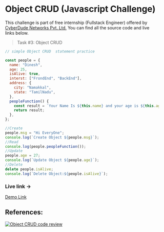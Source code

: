 # Object CRUD (Javascript Challenge)

This challenge is part of free internship (Fullstack Engineer) offered by [CyberDude Networks Pvt. Ltd.](https://cyberdudenetworks.com) You can find all the source code and live links below.

> Task #3: Object CRUD

```javascript
// simple Object CRUD  statement practice

const people = {
  name: "Dinesh",
  age: 25,
  isAlive: true,
  interst: ["FrondEnd", "BackEnd"],
  address: {
    city: "Namakkal",
    state: "TamilNadu",
  },
  peopleFunction() {
    const result = `Your Name Is ${this.name} and your age is ${this.age}`;
    return result;
  },
};

//Create
people.msg = "Hi EveryOne";
console.log(`Create Object ${people.msg}`);
//Read
console.log(people.peopleFunction());
//Update
people.age = 27;
console.log(`Update Object ${people.age}`);
//Delete
delete people.isAlive;
console.log(`Delete Object:${people.isAlive}`);
```

### Live link ->

[Demo Link]()

## References:

[![Object CRUD  code review](https://i.ytimg.com/vi/4SAETZ1ojbQ/maxresdefault.jpg)](http://www.youtube.com/watch?v=4SAETZ1ojbQ "Object CRUD  code review Cyberdude youtube Live")
